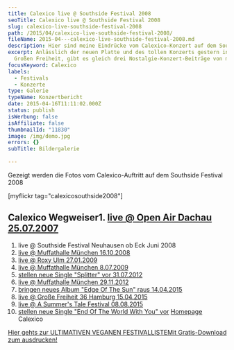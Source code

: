 ```yaml
---
title: Calexico live @ Southside Festival 2008
seoTitle: Calexico live @ Southside Festival 2008
slug: calexico-live-southside-festival-2008
path: /2015/04/calexico-live-southside-festival-2008/
fileName: 2015-04---calexico-live-southside-festival-2008.md
description: Hier sind meine Eindrücke vom Calexico-Konzert auf dem Southside Festival 2008
excerpt: Anlässlich der neuen Platte und des tollen Konzerts gestern in der
  Großen Freiheit, gibt es gleich drei Nostalgie-Konzert-Beiträge von mir.
focusKeyword: Calexico
labels:
  - Festivals
  - Konzerte
type: Galerie
typeName: Konzertbericht
date: 2015-04-16T11:11:02.000Z
status: publish
isWerbung: false
isAffiliate: false
thumbnailId: "11830"
image: /img/demo.jpg
errors: {}
subTitle: Bildergalerie
  
---
```


Gezeigt werden die Fotos vom Calexico-Auftritt auf dem Southside Festival 2008

[myflickr tag="calexicosouthside2008"]

## Calexico Wegweiser1. [live @ Open Air Dachau 25.07.2007](/2015/04/calexico-live-open-air-dachau-25-07-2007/)

1.  live @ Southside Festival Neuhausen ob Eck Juni 2008
1.  [live @ Muffathalle München 16.10.2008](/2015/04/calexico-live-muffathalle-muenchen-16-10-2008/)
1.  [live @ Roxy Ulm 27.01.2009](/2009/01/calexico-live-roxy-ulm/)
1.  [live @ Muffathalle München 8.07.2009](/2009/07/calexico-live-muffathalle-munchen/)
1.  [stellen neue Single "Splitter" vor 31.07.2012](/2012/07/calexico-stellen-neue-singe-splitter-vor/)
1.  [live @ Muffathalle München 29.11.2012](/2012/12/calexico-live-muffathalle-munchen-29-11-2012/)
1.  [bringen neues Album "Edge Of The Sun" raus 14.04.2015](/2015/04/calexico-edge-of-the-sun-ist-da/)
1.  [live @ Große Freiheit 36 Hamburg 15.04.2015](/2015/04/calexico-live-grosse-freiheit-36-15-04-2015/)
1.  [live @ A Summer's Tale Festival 08.08.2015](/2015/08/calexico-live-a-summers-tale-festival-2015/)
1.  [stellen neue Single "End Of The World With You" vor](/2017/10/calexico-the-thread-that-keeps-us/)
    [Homepage](http://www.casadecalexico.com) Calexico

[Hier gehts zur ULTIMATIVEN VEGANEN FESTIVALLISTEMit Gratis-Download zum ausdrucken!](/2015/03/die-ultimative-vegane-festivalliste)

  